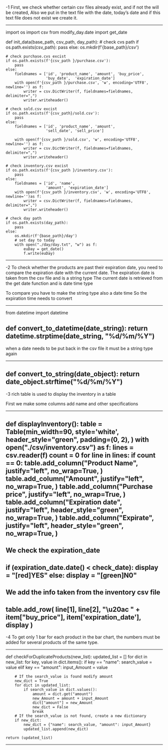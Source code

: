 -1 First, we check whether certain csv files already exist, and if not the will be created,
Also we put in the text file with the date, today’s date and if this text file does not exist we create it.

-------------------------------------------------------------------------
import os
import csv
from modify_day.date import get_date


def init_data(base_path, csv_path, day_path):
    # check cvs path
    if os.path.exists(csv_path):
        pass
    else:
        os.mkdir(f'{base_path}/csv')

    # check purchase.cvs excist
    if os.path.exists(f'{csv_path }/purchase.csv'):
        pass
    else:
        fieldnames = ['id', 'product_name', 'amount', 'buy_price',
                      'buy_date',  'expiration_date']
        with open(f'{csv_path }/purchase.csv', 'w', encoding='UTF8', newline='') as f:
            writer = csv.DictWriter(f, fieldnames=fieldnames, delimiter=",")
            writer.writeheader()

    # check sold.csv excist
    if os.path.exists(f'{csv_path}/sold.csv'):
        pass
    else:
        fieldnames = ['id', 'product_name', 'amount',
                      'sell_date', 'sell_price']

        with open(f'{csv_path }/sold.csv', 'w', encoding='UTF8', newline='') as f:
            writer = csv.DictWriter(f, fieldnames=fieldnames, delimiter=",")
            writer.writeheader()

    # check inventory.csv excist
    if os.path.exists(f'{csv_path }/inventory.csv'):
        pass
    else:
        fieldnames = ['id', 'name',
                      'amount', 'expiration_date']
        with open(f'{csv_path }/inventory.csv', 'w', encoding='UTF8', newline='')as f:
            writer = csv.DictWriter(f, fieldnames=fieldnames, delimiter=",")
            writer.writeheader()

    # check day path
    if os.path.exists(day_path):
        pass
    else:
        os.mkdir(f'{base_path}/day')
        # set day to today
        with open("./day/day.txt", "w") as f:
            euDay = get_date()
            f.write(euDay)
-------------------------------------------------------------------------

-2 To check whether the products  are past their expiration date, you need to compare the expiration date with the current date.
The expiration date is taken from the csv file and is a string type
The current date is retrieved from the get date function and is  date time type

To compare you have to make the string type also a date time
So the expiration time needs to convert

-------------------------------------------------------------------------
from datetime import datetime

def convert_to_datetime(date_string):
    return datetime.strptime(date_string, "%d/%m/%Y")
-------------------------------------------------------------------------


when a date needs to be put back in the csv file it must be a string type again

-------------------------------------------------------------------------
def convert_to_string(date_object):
    return date_object.strftime("%d/%m/%Y")
-------------------------------------------------------------------------

-3 rich table is used to display the inventory in a table

First we make some columns add name and other specifications 

-------------------------------------------------------------------------
def displayInventory():
    table = Table(min_width=90, style='white',
                  header_style="green",
                  padding=(0, 2),
                  )
    with open("./csv/inventory.csv") as f:
        lines = csv.reader(f)
        count = 0
        for line in lines:
            if count == 0:
                table.add_column("Product Name",
                                 justify="left",
                                 no_wrap=True,
                                 )
                table.add_column("Amount",
                                 justify="left",
                                 no_wrap=True,
                                 )
                table.add_column("Purchase price",
                                 justify="left",
                                 no_wrap=True,
                                 )
                table.add_column("Expiration date",
                                 justify="left",
                                 header_style="green",
                                 no_wrap=True,
                                 )
                table.add_column("Expirate",
                                 justify="left",
                                 header_style="green",
                                 no_wrap=True,
                                 )
-------------------------------------------------------------------------


We check the expiration_date
-------------------------------------------------------------------------

if (expiration_date.date() < check_date):
                    display = "[red]YES"
                else:
                    display = "[green]N0"
-------------------------------------------------------------------------


We add the info taken from the inventory csv file
-------------------------------------------------------------------------
table.add_row(
                        line[1],
                        line[2],
                        "\u20ac " + item["buy_price"],
                        item['expiration_date'],
                        display
                    )
-------------------------------------------------------------------------

-4 To get only 1 bar for each product in the bar chart, the numbers must be added for several products of the same type.

-------------------------------------------------------------------------
def checkForDuplicateProducts(new_list):
    updated_list = []
    for dict in new_list:
        for key, value in dict.items():
            if key == "name":
                search_value = value
            elif key == "amount":
                input_Amount = value

        # If the search_value is found modify amount
        new_dict = True
        for dict in updated_list:
            if search_value in dict.values():
                amount = dict.get("amount")
                new_Amount = amount + input_Amount
                dict["amount"] = new_Amount
                new_dict = False
                break
        # If the search_value is not found, create a new dictionary
        if new_dict:
            new_dict = {"name": search_value, "amount": input_Amount}
            updated_list.append(new_dict)

    return (updated_list)
-------------------------------------------------------------------------
